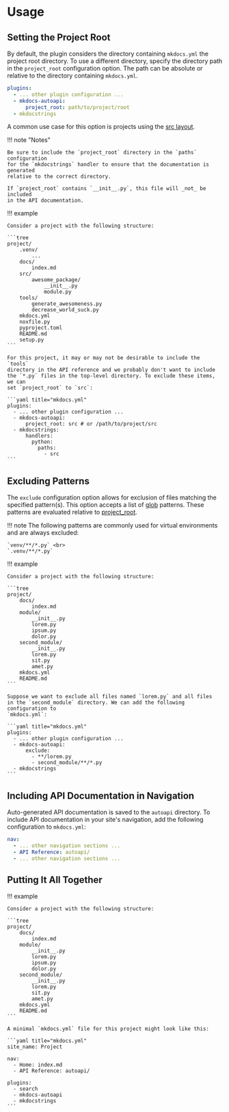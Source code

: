 # Usage

## Setting the Project Root

By default, the plugin considers the directory containing `mkdocs.yml` the
project root directory. To use a different directory, specify the directory
path in the `project_root` configuration option. The path can be absolute or
relative to the directory containing `mkdocs.yml`.

```yaml
plugins:
  - ... other plugin configuration ...
  - mkdocs-autoapi:
      project_root: path/to/project/root
  - mkdocstrings
```

A common use case for this option is projects using the
[src layout](https://packaging.python.org/en/latest/discussions/src-layout-vs-flat-layout/).

!!! note "Notes"

    Be sure to include the `project_root` directory in the `paths` configuration
    for the `mkdocstrings` handler to ensure that the documentation is generated
    relative to the correct directory.

    If `project_root` contains `__init__.py`, this file will _not_ be included
    in the API documentation.

!!! example

    Consider a project with the following structure:

    ```tree
    project/
        .venv/
            ...
        docs/
            index.md
        src/
            awesome_package/
                __init__.py
                module.py
        tools/
            generate_awesomeness.py
            decrease_world_suck.py
        mkdocs.yml
        noxfile.py
        pyproject.toml
        README.md
        setup.py
    ```

    For this project, it may or may not be desirable to include the `tools`
    directory in the API reference and we probably don't want to include
    the `*.py` files in the top-level directory. To exclude these items, we can
    set `project_root` to `src`:

    ```yaml title="mkdocs.yml"
    plugins:
      - ... other plugin configuration ...
      - mkdocs-autoapi:
          project_root: src # or /path/to/project/src
      - mkdocstrings:
          handlers:
            python:
              paths:
                - src
    ```

## Excluding Patterns

The `exclude` configuration option allows for exclusion of files matching the
specified pattern(s). This option accepts a list of
[glob](https://man7.org/linux/man-pages/man7/glob.7.html) patterns. These
patterns are evaluated relative to [project_root](#setting-the-project-root).

!!! note
    The following patterns are commonly used for virtual environments and are
    always excluded:

    `venv/**/*.py` <br>
    `.venv/**/*.py`

!!! example

    Consider a project with the following structure:

    ```tree
    project/
        docs/
            index.md
        module/
            __init__.py
            lorem.py
            ipsum.py
            dolor.py
        second_module/
            __init__.py
            lorem.py
            sit.py
            amet.py
        mkdocs.yml
        README.md
    ```

    Suppose we want to exclude all files named `lorem.py` and all files
    in the `second_module` directory. We can add the following configuration to
    `mkdocs.yml`:

    ```yaml title="mkdocs.yml"
    plugins:
      - ... other plugin configuration ...
      - mkdocs-autoapi:
          exclude:
            - **/lorem.py
            - second_module/**/*.py
      - mkdocstrings
    ```

## Including API Documentation in Navigation

Auto-generated API documentation is saved to the `autoapi` directory. To include
API documentation in your site's navigation, add the following configuration to
`mkdocs.yml`:

```yaml title="mkdocs.yml"
nav:
  - ... other navigation sections ...
  - API Reference: autoapi/
  - ... other navigation sections ...
```

## Putting It All Together

!!! example

    Consider a project with the following structure:

    ```tree
    project/
        docs/
            index.md
        module/
            __init__.py
            lorem.py
            ipsum.py
            dolor.py
        second_module/
            __init__.py
            lorem.py
            sit.py
            amet.py
        mkdocs.yml
        README.md
    ```

    A minimal `mkdocs.yml` file for this project might look like this:

    ```yaml title="mkdocs.yml"
    site_name: Project

    nav:
      - Home: index.md
      - API Reference: autoapi/

    plugins:
      - search
      - mkdocs-autoapi
      - mkdocstrings
    ```


